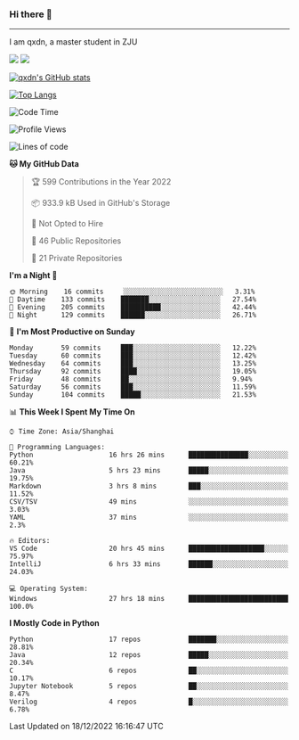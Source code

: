 ### Hi there 👋
---

I am qxdn, a master student in ZJU

[![](https://img.shields.io/badge/blog-qxdn-brightgreen?style=for-the-badge&logo=hexo)](https://qianxu.run) [![](https://img.shields.io/badge/bilibili-qxdn-ff69b4?style=for-the-badge&logo=Bilibili)](https://space.bilibili.com/11674667)


[![qxdn's GitHub stats](https://github-readme-stats.vercel.app/api?username=qxdn&count_private=true&show_icons=true)](https://github.com/qxdn)

[![Top Langs](https://github-readme-stats.vercel.app/api/top-langs/?username=qxdn&layout=compact)](https://github.com/qxdn)

<!--START_SECTION:waka-->
![Code Time](http://img.shields.io/badge/Code%20Time-685%20hrs%208%20mins-blue)

![Profile Views](http://img.shields.io/badge/Profile%20Views-25-blue)

![Lines of code](https://img.shields.io/badge/From%20Hello%20World%20I%27ve%20Written-1%20Million%20lines%20of%20code-blue)

**🐱 My GitHub Data** 

> 🏆 599 Contributions in the Year 2022
 > 
> 📦 933.9 kB Used in GitHub's Storage 
 > 
> 🚫 Not Opted to Hire
 > 
> 📜 46 Public Repositories 
 > 
> 🔑 21 Private Repositories  
 > 
**I'm a Night 🦉** 

```text
🌞 Morning    16 commits     ░░░░░░░░░░░░░░░░░░░░░░░░░   3.31% 
🌆 Daytime    133 commits    ███████░░░░░░░░░░░░░░░░░░   27.54% 
🌃 Evening    205 commits    ██████████░░░░░░░░░░░░░░░   42.44% 
🌙 Night      129 commits    ██████░░░░░░░░░░░░░░░░░░░   26.71%

```
📅 **I'm Most Productive on Sunday** 

```text
Monday       59 commits     ███░░░░░░░░░░░░░░░░░░░░░░   12.22% 
Tuesday      60 commits     ███░░░░░░░░░░░░░░░░░░░░░░   12.42% 
Wednesday    64 commits     ███░░░░░░░░░░░░░░░░░░░░░░   13.25% 
Thursday     92 commits     ████░░░░░░░░░░░░░░░░░░░░░   19.05% 
Friday       48 commits     ██░░░░░░░░░░░░░░░░░░░░░░░   9.94% 
Saturday     56 commits     ███░░░░░░░░░░░░░░░░░░░░░░   11.59% 
Sunday       104 commits    █████░░░░░░░░░░░░░░░░░░░░   21.53%

```


📊 **This Week I Spent My Time On** 

```text
⌚︎ Time Zone: Asia/Shanghai

💬 Programming Languages: 
Python                   16 hrs 26 mins      ███████████████░░░░░░░░░░   60.21% 
Java                     5 hrs 23 mins       █████░░░░░░░░░░░░░░░░░░░░   19.75% 
Markdown                 3 hrs 8 mins        ███░░░░░░░░░░░░░░░░░░░░░░   11.52% 
CSV/TSV                  49 mins             ░░░░░░░░░░░░░░░░░░░░░░░░░   3.03% 
YAML                     37 mins             ░░░░░░░░░░░░░░░░░░░░░░░░░   2.3%

🔥 Editors: 
VS Code                  20 hrs 45 mins      ███████████████████░░░░░░   75.97% 
IntelliJ                 6 hrs 33 mins       ██████░░░░░░░░░░░░░░░░░░░   24.03%

💻 Operating System: 
Windows                  27 hrs 18 mins      █████████████████████████   100.0%

```

**I Mostly Code in Python** 

```text
Python                   17 repos            ███████░░░░░░░░░░░░░░░░░░   28.81% 
Java                     12 repos            █████░░░░░░░░░░░░░░░░░░░░   20.34% 
C                        6 repos             ██░░░░░░░░░░░░░░░░░░░░░░░   10.17% 
Jupyter Notebook         5 repos             ██░░░░░░░░░░░░░░░░░░░░░░░   8.47% 
Verilog                  4 repos             █░░░░░░░░░░░░░░░░░░░░░░░░   6.78%

```



 Last Updated on 18/12/2022 16:16:47 UTC
<!--END_SECTION:waka-->

<!--
**qxdn/qxdn** is a ✨ _special_ ✨ repository because its `README.md` (this file) appears on your GitHub profile.

Here are some ideas to get you started:

- 🔭 I’m currently working on ...
- 🌱 I’m currently learning ...
- 👯 I’m looking to collaborate on ...
- 🤔 I’m looking for help with ...
- 💬 Ask me about ...
- 📫 How to reach me: ...
- 😄 Pronouns: ...
- ⚡ Fun fact: ...
-->
